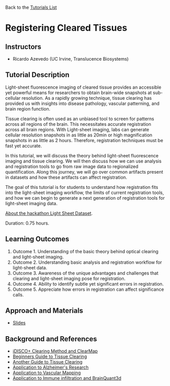 Back to the [Tutorials List](../../README.md#tutorials-list)

# Registering Cleared Tissues

## Instructors

- Ricardo Azevedo (UC Irvine, Translucence Biosystems)

## Tutorial Description

Light-sheet fluorescence imaging of cleared tissue provides an accessible yet powerful means for
researchers to obtain brain-wide snapshots at sub-cellular resolution. As a rapidly growing
technique, tissue clearing has provided us with insights into disease pathology, vascular
patterning, and brain region function.

Tissue clearing is often used as an unbiased tool to screen for patterns across all regions of the
brain. This necessitates accurate registration across all brain regions. With Light-sheet imaging,
labs can generate cellular resolution snapshots in as little as 20min or high magnification
snapshots in as little as 2 hours. Therefore, registration techniques must be fast yet accurate.

In this tutorial, we will discuss the theory behind light-sheet fluorescence imaging and tissue
clearing. We will then discuss how we can use analysis and registration tools to go from raw image
data to regionalized quantification. Along this journey, we will go over common artifacts present in
datasets and how these artifacts can affect registration.

The goal of this tutorial is for students to understand how registration fits into the light-sheet
imaging workflow, the limits of current registration tools, and how we can begin to generate a next 
generation of registration tools for light-sheet imaging data.

[About the hackathon Light Sheet Dataset](./AboutTheDatasets.md).

Duration: 0.75 hours.

## Learning Outcomes

1. Outcome 1. Understanding of the basic theory behind optical clearing and light-sheet imaging.
2. Outcome 2. Understanding basic analysis and registration workflow for light-sheet data.
3. Outcome 3. Awareness of the unique advantages and challenges that clearing and light-sheet
   imaging pose for registration.
4. Outcome 4. Ability to identify subtle yet significant errors in registration.
5. Outcome 5. Appreciate how errors in registration can affect significance calls.

## Approach and Materials

- [Slides](https://personalmicrosoftsoftware-my.sharepoint.com/:p:/g/personal/azevedor_personalmicrosoftsoftware_uci_edu/ESj7rbJDZ_9Bp6tMQIzKVDIBqrV_5_Mmhu3kMY5-YKNcRQ?e=wrjVU3)

## Background and References

- [iDISCO+ Clearing Method and ClearMap](https://www.cell.com/fulltext/S0092-8674(14)01297-5)
- [Beginners Guide to Tissue Clearing](https://www.sciencedirect.com/science/article/pii/S135727251630396X)
- [Another Guide to Tissue Clearing](https://www.embopress.org/doi/full/10.15252/msb.20209807)
- [Application to Alzheimer's Research](https://www.sciencedirect.com/science/article/pii/S2211124716308142)
- [Application to Vascular Mapping](https://www.sciencedirect.com/science/article/pii/S2211124716308142)
- [Application to Immune infiltration and BrainQuant3d](https://www.pnas.org/doi/abs/10.1073/pnas.1915778116)

